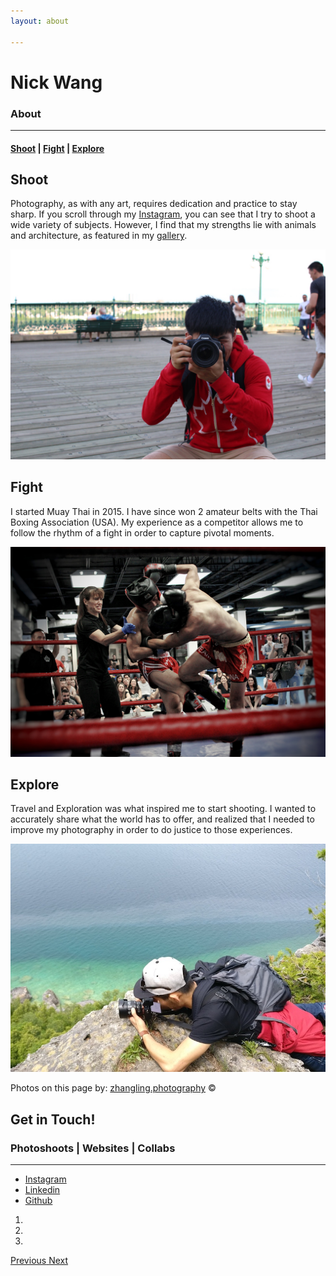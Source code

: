 ```yaml
---
layout: about

---
```

<!-- Header -->
<div class="about">
    <div id="aboutCarousel" class="carousel slide" data-ride="carousel" data-interval="false">
    <div class="carousel-inner">
	    <div class="item intro-message active"
	    	style="
	    	background: url(/assets/about/aboutbg.jpg)
	    	no-repeat;
	    	background-position: center center;
	    	background-size: cover;
	    	width:100%;
	    	height:100%;">
	        <h1>Nick Wang</h1>
	        <h3>About</h3>
	        <hr class="intro-divider">
	        <h4>
	        <a href="/shoot.html">Shoot</a> |
	        <a href="/fight.html">Fight</a> |
	        <a href="/explore.html">Explore</a>
	        </h4>
	    </div>
	    <!-- End item 1 -->
	    <div class="item container-fluid intro">
		    <div class="row">
				<div class="col-md-6 col-sm-12 col-xs-12">
				<div class="well photography" data-mh="row-1">
			        <h2 class="section-heading">Shoot</h2>
			        <p class="lead">
			        Photography, as with any art, requires dedication and practice to stay sharp.
			        If you scroll through my <a href="instagram.com/{{instagram_username}}" target="_blank">
			        Instagram</a>, you can see that I try to shoot a wide variety of subjects. However, I find that my strengths lie with animals and architecture, as featured in my <a href="/shoot.html">gallery</a>.
			        </p>
			    </div>
			    </div>
			    <div class="col-md-6 col-sm-12 col-xs-12" id="photography">
			    	<img src="/assets/about/shoot.jpg" class="photography" alt="" data-mh="row-1">
			    </div>
			</div>
			<div class="row">
				<div class="col-md-push-6 col-md-6 col-sm-12 col-xs-12">
				<div class="well photography" data-mh="row-2">
			        <h2 class="section-heading">Fight</h2>
			        <p class="lead">
			        I started Muay Thai in 2015. I have since won 2 amateur belts with the Thai Boxing Association (USA).
			        My experience as a competitor allows me to follow the rhythm of a fight in order to capture pivotal moments.
			        </p>
				</div>
				</div>
				<div class="col-md-pull-6 col-md-6 col-sm-12 col-xs-12" id="photography">
					<img src="/assets/about/fight.jpg" class="photography" alt="" data-mh="row-2">
				</div>
			</div>
			<div class="row">
				<div class="col-md-6 col-sm-12 col-xs-12">
				<div class="well photography" data-mh="row-3">
			        <h2 class="section-heading">Explore</h2>
			        <p class="lead">
			        Travel and Exploration was what inspired me to start shooting.
			        I wanted to accurately share what the world has to offer, and realized that I needed to improve my photography in order to do justice to those experiences. </p>
			    </div>
			    </div>
			    <div class="col-md-6 col-sm-12 col-xs-12" id="photography">
					<img src="/assets/about/explore.jpg" class="photography" alt="" data-mh="row-3">
				</div>
			</div>
			<div class="row">
				<div class="copyright">
					<p>Photos on this page by: <a href="http://zhangling.photography" target="_blank">zhangling.photography</a> © </p>
				</div>
			</div>
		</div>
	    <div class="item contact"
	    	style="
	    	background: url(/assets/about/contact.jpg)
	    	no-repeat;
	    	background-position: center center;
	    	background-size: cover;
	    	width:100%;
	    	height:100%;">
	        <h2>Get in Touch!</h2>
	        <h3>
	        Photoshoots
	        | Websites
	        | Collabs
			</h3>
	        <hr class="intro-divider">
	        <ul class="list-inline contact-social-buttons">
	            <li>
	                <a href="https://instagram.com/{{ site.instagram_username }}" class="btn btn-default btn-lg" target="_blank"><i class="fa fa-instagram fa-fw"></i> <span class="network-name">Instagram</span></a>
	            </li>
	            <li>
	                <a href="https://linkedin.com/in/{{ site.linkedin_username }}" class="btn btn-default btn-lg" target="_blank"><i class="fa fa-linkedin fa-fw"></i> <span class="network-name">Linkedin</span></a>
	            </li>
	            <li>
	                <a href="https://github.com/{{ site.github_username }}" class="btn btn-default btn-lg" target="_blank"><i class="fa fa-github fa-fw"></i> <span class="network-name">Github</span></a>
	            </li>
	        </ul>
	    </div>
	    <!-- End item 2 -->
	    <!-- Carousel Indicators -->
	  	<ol class="carousel-indicators">
		    <li data-target="#aboutCarousel" data-slide-to="0" class="active">
		    </li>
		    <li data-target="#aboutCarousel" data-slide-to="1">
		    </li>
		    <li data-target="#aboutCarousel" data-slide-to="2">
		    </li>
	  	</ol>
	    </div>
    </div>
    <!-- End Carousel -->
    <!-- Carousel Controllers -->
    <a class="left carousel-control" href="#aboutCarousel" role="button" data-slide="prev">
    	<span class="glyphicon glyphicon-chevron-left" aria-hidden="true"></span>
    	<span class="sr-only">Previous</span>
    </a>
    <a class="right carousel-control" href="#aboutCarousel" role="button" data-slide="next">
    	<span class="glyphicon glyphicon-chevron-right" aria-hidden="true"></span>
    	<span class="sr-only">Next</span>
    </a>
</div>
